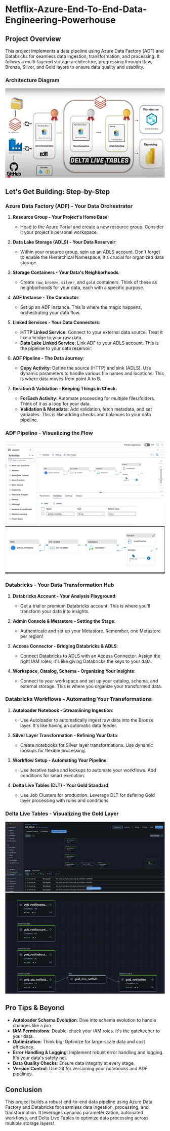 # Netflix-Azure-End-To-End-Data-Engineering-Powerhouse

## Project Overview  
This project implements a data pipeline using Azure Data Factory (ADF) and Databricks for seamless data ingestion, transformation, and processing. It follows a multi-layered storage architecture, progressing through Raw, Bronze, Silver, and Gold layers to ensure data quality and usability.

### Architecture Diagram

<img src="Diagarams_and_Workflows/architecture.png">

## Let's Get Building: Step-by-Step

### Azure Data Factory (ADF) - Your Data Orchestrator
1. **Resource Group - Your Project's Home Base**:
   - Head to the Azure Portal and create a new resource group. Consider it your project's personal workspace.

2. **Data Lake Storage (ADLS) - Your Data Reservoir**:
   - Within your resource group, spin up an ADLS account. Don't forget to enable the Hierarchical Namespace; it's crucial for organized data storage.

3. **Storage Containers - Your Data's Neighborhoods**:
   - Create `raw`, `bronze`, `silver`, and `gold` containers. Think of these as neighborhoods for your data, each with a specific purpose.

4. **ADF Instance - The Conductor**:
   - Set up an ADF instance. This is where the magic happens, orchestrating your data flow.

5. **Linked Services - Your Data Connectors**:
   - **HTTP Linked Service**: Connect to your external data source. Treat it like a bridge to your raw data.
   - **Data Lake Linked Service**: Link ADF to your ADLS account. This is the pipeline to your data reservoir.

6. **ADF Pipeline - The Data Journey**:
   - **Copy Activity**: Define the source (HTTP) and sink (ADLS). Use dynamic parameters to handle various file names and locations. This is where data moves from point A to B.

7. **Iteration & Validation - Keeping Things in Check**:
   - **ForEach Activity**: Automate processing for multiple files/folders. Think of it as a loop for your data.
   - **Validation & Metadata**: Add validation, fetch metadata, and set variables. This is like adding checks and balances to your data pipeline.

### ADF Pipeline - Visualizing the Flow

<img src="Diagarams_and_Workflows/ADF.png">

<img src="Diagarams_and_Workflows/pipeline.png">

### Databricks - Your Data Transformation Hub
1. **Databricks Account - Your Analysis Playground**:
   - Get a trial or premium Databricks account. This is where you'll transform your data into insights.

2. **Admin Console & Metastore - Setting the Stage**:
   - Authenticate and set up your Metastore. Remember, one Metastore per region!

3. **Access Connector - Bridging Databricks & ADLS**:
   - Connect Databricks to ADLS with an Access Connector. Assign the right IAM roles; it's like giving Databricks the keys to your data.

4. **Workspace, Catalog, Schema - Organizing Your Insights**:
   - Connect to your workspace and set up your catalog, schema, and external storage. This is where you organize your transformed data.

### Databricks Workflows - Automating Your Transformations
1. **Autoloader Notebook - Streamlining Ingestion**:
   - Use Autoloader to automatically ingest raw data into the Bronze layer. It's like having an automatic data feeder.

2. **Silver Layer Transformation - Refining Your Data**:
   - Create notebooks for Silver layer transformations. Use dynamic lookups for flexible processing.

3. **Workflow Setup - Automating Your Pipeline**:
   - Use iterative tasks and lookups to automate your workflows. Add conditions for smart execution.

4. **Delta Live Tables (DLT) - Your Gold Standard**:
   - Use Job Clusters for production. Leverage DLT for defining Gold layer processing with rules and conditions.

### Delta Live Tables - Visualizing the Gold Layer

<img src="Diagarams_and_Workflows/1_Delta_live_table.png">

<img src="Diagarams_and_Workflows/2_Delta_Live_Tables.png">

## Pro Tips & Beyond
- **Autoloader Schema Evolution**: Dive into schema evolution to handle changes like a pro.
- **IAM Permissions**: Double-check your IAM roles. It's the gatekeeper to your data.
- **Optimization**: Think big! Optimize for large-scale data and cost efficiency.
- **Error Handling & Logging**: Implement robust error handling and logging. It's your data's safety net.
- **Data Quality Checks**: Ensure data integrity at every stage.
- **Version Control**: Use Git for versioning your notebooks and ADF pipelines.

## Conclusion
This project builds a robust end-to-end data pipeline using Azure Data Factory and Databricks for seamless data ingestion, processing, and transformation. It leverages dynamic parameterization, automated workflows, and Delta Live Tables to optimize data processing across multiple storage layers!